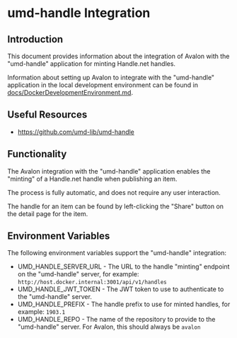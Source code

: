 # umd-handle Integration

## Introduction

This document provides information about the integration of Avalon with the
"umd-handle" application for minting Handle.net handles.

Information about setting up Avalon to integrate with the "umd-handle"
application in the local development environment can be found in
[docs/DockerDevelopmentEnvironment.md](DockerDevelopmentEnvironment.md).

## Useful Resources

* <https://github.com/umd-lib/umd-handle>

## Functionality

The Avalon integration with the "umd-handle" application enables the "minting"
of a Handle.net handle when publishing an item.

The process is fully automatic, and does not require any user interaction.

The handle for an item can be found by left-clicking the "Share" button on
the detail page for the item.

## Environment Variables

The following environment variables support the "umd-handle" integration:

* UMD_HANDLE_SERVER_URL - The URL to the handle "minting" endpoint on the
  "umd-handle" server, for example: `http://host.docker.internal:3001/api/v1/handles`
* UMD_HANDLE_JWT_TOKEN - The JWT token to use to authenticate to the
  "umd-handle" server.
* UMD_HANDLE_PREFIX - The handle prefix to use for minted handles, for example: `1903.1`
* UMD_HANDLE_REPO - The name of the repository to provide to the "umd-handle"
  server. For Avalon, this should always be `avalon`
